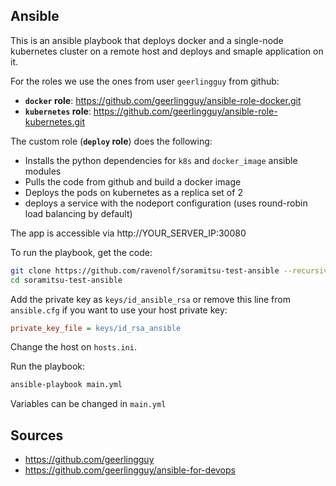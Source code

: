 
## Ansible

This is an ansible playbook that deploys docker and a single-node kubernetes cluster on a remote host and deploys and smaple application on it.

For the roles we use the ones from user `geerlingguy` from github:
- **`docker` role**: https://github.com/geerlingguy/ansible-role-docker.git 
- **`kubernetes` role**: https://github.com/geerlingguy/ansible-role-kubernetes.git 

The custom role (**`deploy` role**) does the following:
- Installs the python dependencies for `k8s` and `docker_image` ansible modules
- Pulls the code from github and build a docker image
- Deploys the pods on kubernetes as a replica set of 2
- deploys a service with the nodeport configuration (uses round-robin load balancing by default)

The app is accessible via http://YOUR_SERVER_IP:30080

To run the playbook, get the code:
```bash
git clone https://github.com/ravenolf/soramitsu-test-ansible --recursive
cd soramitsu-test-ansible
```

Add the private key as `keys/id_ansible_rsa` or remove this line from `ansible.cfg` if you want to use your host private key:
```ini
private_key_file = keys/id_rsa_ansible
```

Change the host on `hosts.ini`.

Run the playbook:
```bash
ansible-playbook main.yml
```

Variables can be changed in `main.yml`

## Sources

- https://github.com/geerlingguy
- https://github.com/geerlingguy/ansible-for-devops